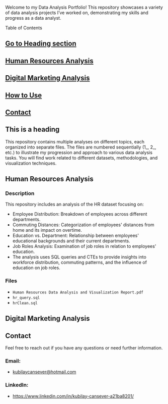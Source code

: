 Welcome to my Data Analysis Portfolio! This repository showcases a variety of data analysis projects I’ve worked on, demonstrating my skills and progress as a data analyst.

Table of Contents
## [Go to Heading section](#this-is-a-heading)

## [Human Resources Analysis](#human-resources-analysis)

## [Digital Marketing Analysis](#digital-marketing-analysis)

## [How to Use](#how-to-use)

## [Contact](#contact)

## This is a heading
This repository contains multiple analyses on different topics, each organized into separate files. The files are numbered sequentially (1_, 2_, etc.) to illustrate my progression and approach to various data analysis tasks. You will find work related to different datasets, methodologies, and visualization techniques.

## Human Resources Analysis

### Description
This repository includes an analysis of the HR dataset focusing on:
- Employee Distribution: Breakdown of employees across different departments.
- Commuting Distances: Categorization of employees' distances from home and its impact on overtime.
- Education vs. Department: Relationship between employees' educational backgrounds and their current departments.
- Job Roles Analysis: Examination of job roles in relation to employees' education.
- The analysis uses SQL queries and CTEs to provide insights into workforce distribution, commuting patterns, and the influence of education on job roles.

### Files
- `Human Resources Data Analysis and Visualization Report.pdf`
- `hr_query.sql`
- `hrClean.sql`

## Digital Marketing Analysis

<!-- Add your content here -->

## Contact
Feel free to reach out if you have any questions or need further information.

### Email: 
- kubilaycansever@hotmail.com

### LinkedIn: 
- https://www.linkedin.com/in/kubilay-cansever-a21ba8201/
